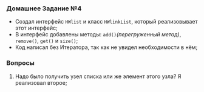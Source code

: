 ### Домашнее Задание №4 

- Создал интерфейс `HWlist` и класс `HWlinkList`,
который реализовывает этот интерфейс;
- В интерфейс добавлены методы: `add()`_(перегруженный метод)_,
`remove()`, `get()` и `size()`;
- Код написал без Итератора, так как не увидел необходимости в нём;

### Вопросы
1. Надо было получить узел списка или же элемент этого узла? Я реализовал второе;


